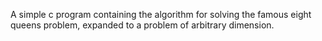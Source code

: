A simple c program containing the algorithm for solving the famous eight queens problem, expanded to a problem of arbitrary dimension.
